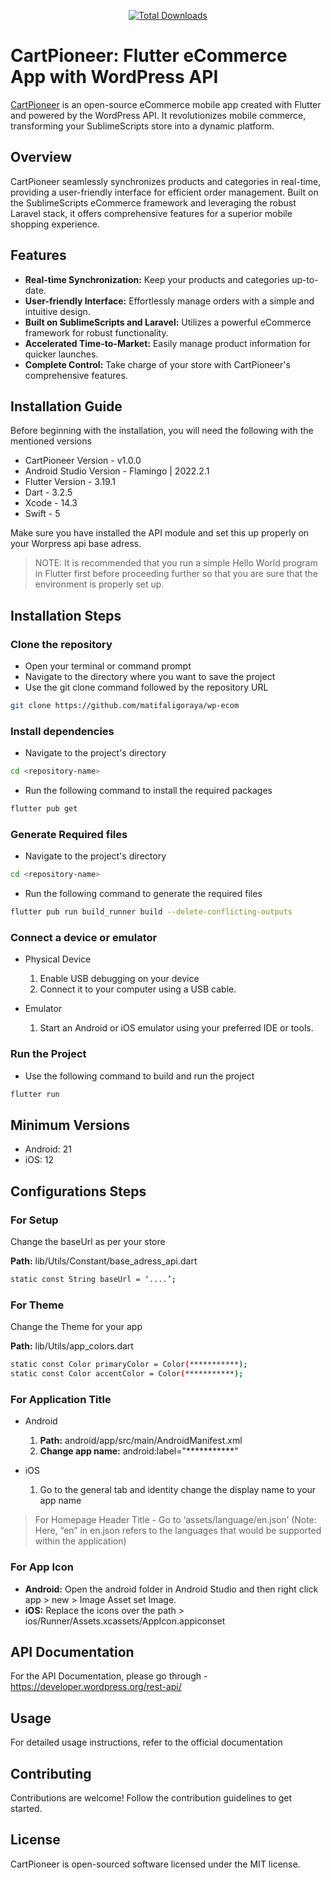 <p align="center">
    <a href="https://store.sublimescripts.com"><img src="https://cdn-icons-png.flaticon.com/512/4552/4552946.png" alt="Total Downloads"></a>
</p>

# CartPioneer: Flutter eCommerce App with WordPress API

[CartPioneer](https://store.sublimescripts.com/) is an open-source eCommerce mobile app created with Flutter and powered by the WordPress API. It revolutionizes mobile commerce, transforming your SublimeScripts store into a dynamic platform.

## Overview

CartPioneer seamlessly synchronizes products and categories in real-time, providing a user-friendly interface for efficient order management. Built on the SublimeScripts eCommerce framework and leveraging the robust Laravel stack, it offers comprehensive features for a superior mobile shopping experience.

## Features

- **Real-time Synchronization:** Keep your products and categories up-to-date.
- **User-friendly Interface:** Effortlessly manage orders with a simple and intuitive design.
- **Built on SublimeScripts and Laravel:** Utilizes a powerful eCommerce framework for robust functionality.
- **Accelerated Time-to-Market:** Easily manage product information for quicker launches.
- **Complete Control:** Take charge of your store with CartPioneer's comprehensive features.

## Installation Guide

Before beginning with the installation, you will need the following with the mentioned versions

- CartPioneer Version - v1.0.0
- Android Studio Version - Flamingo | 2022.2.1 
- Flutter Version - 3.19.1
- Dart - 3.2.5
- Xcode - 14.3
- Swift - 5

Make sure you have installed the API module and set this up properly on your Worpress api base adress.

> NOTE: It is recommended that you run a simple Hello World program in Flutter first before proceeding further so that you are sure that the environment is properly set up.

## Installation Steps

### Clone the repository

- Open your terminal or command prompt
- Navigate to the directory where you want to save the project
- Use the git clone command followed by the repository URL

```sh
git clone https://github.com/matifaligoraya/wp-ecom
```
### Install dependencies

- Navigate to the project's directory

```sh
cd <repository-name>
```
  
- Run the following command to install the required packages

```sh
flutter pub get
```
### Generate Required files

- Navigate to the project's directory

```sh
cd <repository-name>
```

- Run the following command to generate the required files

```sh
flutter pub run build_runner build --delete-conflicting-outputs 
```

### Connect a device or emulator

* Physical Device

  1. Enable USB debugging on your device
  2. Connect it to your computer using a USB cable.

* Emulator

  1. Start an Android or iOS emulator using your preferred IDE or tools.
 
### Run the Project

- Use the following command to build and run the project

```sh
flutter run
```
## Minimum Versions

- Android: 21
- iOS: 12

## Configurations Steps

### For Setup

Change the baseUrl  as per your store

**Path:** lib/Utils/Constant/base_adress_api.dart

```sh
static const String baseUrl = ‘....’;
```
<!-- > Note: Add the value of the complete URL ending with the GraphQL API endpoint. E.g - https://example.com/graphql  -->

### For Theme

Change the Theme for your app

**Path:** lib/Utils/app_colors.dart

```sh
static const Color primaryColor = Color(***********);  
static const Color accentColor = Color(***********); 
```

<!-- ### For Push Notification Service

- Android 

Replace "google-services.json".
- iOS 

Replace "GoogleService-Info.plist".

> Helpful Articles

> Android  → https://mobikul.com/knowledgebase/generating-google-service-file-enable-fcm-firebase-cloud-messaging-android-application/

> iOS → https://mobikul.com/knowledgebase/generating-new-googleservice-info-plist-file-fcm-based-project-ios-app/
 -->
### For Application Title

* Android

  1. **Path:** android/app/src/main/AndroidManifest.xml
  2. **Change app name:** android:label="***********"

* iOS

  1. Go to the general tab and identity change the display name to your app name
 
> For Homepage Header Title - Go to ‘assets/language/en.json’
> (Note: Here, “en” in en.json refers to the languages that would be supported within the application)

<!-- ### For Splash Screen

* For adding Lottie as Splash Screen

  1. **Path:** assets/lottie/splash_screen.json
  2. After updating the Lottie file, update the ‘splashLottie’ in lib/utils/assets_constants.

```sh
 static const String splashLottie = "assets/lottie/splash_screen.json";
```
 
* For adding an Image as a Splash Screen

  1. **Path:** assets/images/splash.png
  2. After updating the Image file, update the ‘splashImage’ in lib/utils/assets_constants.

```sh
  static const String splashImage = "assets/images/splash.png";
``` -->
### For App Icon

* **Android:** Open the android folder in Android Studio and then right click app > new > Image Asset set Image.
* **iOS:** Replace the icons over the path > ios/Runner/Assets.xcassets/AppIcon.appiconset
<!-- 
## Installation Video

[![Watch the video](https://i.ibb.co/c6qd31t/thumbnail-1.jpg)](https://www.youtube.com/watch?v=tvm2NUZP9ks) -->


## API Documentation

For the API Documentation, please go through - https://developer.wordpress.org/rest-api/

## Usage

For detailed usage instructions, refer to the official documentation

## Contributing

Contributions are welcome! Follow the contribution guidelines to get started.

## License

CartPioneer is open-sourced software licensed under the MIT license.



